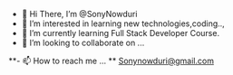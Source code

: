 - 👋 Hi There, I’m @SonyNowduri
- 👀 I’m interested in learning new technologies,coding..,
- 🌱 I’m currently learning Full Stack Developer Course.
- 💞️ I’m looking to collaborate on ...

**- 📫 How to reach me ... **
Sonynowduri@gmail.com

<!---
SonyNowduri/SonyNowduri is a ✨ special ✨ repository because its `README.md` (this file) appears on your GitHub profile.
You can click the Preview link to take a look at your changes.
--->
